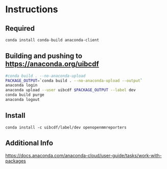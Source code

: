 # Instructions

## Required

```bash
conda install conda-build anaconda-client
```

## Building and pushing to https://anaconda.org/uibcdf

```bash
#conda build . --no-anaconda-upload
PACKAGE_OUTPUT=`conda build . --no-anaconda-upload --output`
anaconda login
anaconda upload --user uibcdf $PACKAGE_OUTPUT --label dev
conda build purge
anaconda logout
```

## Install

```
conda install -c uibcdf/label/dev openopenmmreporters
```

## Additional Info
https://docs.anaconda.com/anaconda-cloud/user-guide/tasks/work-with-packages

